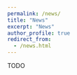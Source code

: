 ```yaml
---
permalink: /news/
title: "News"
excerpt: "News"
author_profile: true
redirect_from:
  - /news.html
---
```


TODO